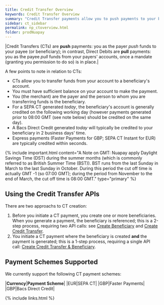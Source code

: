 ```yaml
---
title: Credit Transfer Overview
keywords: Credit Transfer Overview
summary: "Credit Transfer payments allow you to push payments to your beneficiaries' accounts via the SEPA CT (SCT) and SEPA Instant CT Schemes (EUR currency) or via Faster Payments or Bacs Direct Credit (for GBP currency)"
sidebar: ct_sidebar
permalink: np_ctoverview.html
folder: prodNuapay
---
```


|Credit Transfers (CTs) are **push** payments: you as the payer _push_ funds to your payee (or beneficiary); in contrast, Direct Debits are **pull** payments: you as the payee _pull_ funds from your payers' accounts, once a mandate (granting you permission to do so) is in place.|

A few points to note in relation to CTs:

* CTs allow you to transfer funds from your account to a beneficiary's account.
* You must have sufficient balance on your account to make the payment.
* You (the merchant) are the payer and the person to whom you are transferring funds is the beneficiary.
* For a SEPA CT generated _today_, the beneficiary's account is generally credited on the following working day (however payments generated prior to 08:00 GMT (see note below) should be credited on the same day).
* A Bacs Direct Credit generated _today_ will typically be credited to your beneficiary in 2 business days' time.
* Express payments (Faster Payments for GBP; SEPA CT Instant for EUR) are typically credited within seconds.

{% include important.html content="A Note on GMT: Nuapay apply Daylight Savings Time (DST) during the summer months (which is commonly referred to as British Summer Time (BST)). BST runs from the last Sunday in March to the last Sunday in October. During this period the cut off time is actually GMT -1 (so 07:00 GMT); during the period from November to the end of March, the cut off time is 08:00 GMT." type="primary" %}

## Using the Credit Transfer APIs

There are two approachs to CT creation:
1. Before you initiate a CT payment, you create one or more beneficiaries. When you generate a payment, the beneficiary is referenced; this is a 2-step process, requiring two API calls: see [Create Beneficiary](np_createbeneficiary.html) and [Create Credit Transfer](np_createdct.html).
1. You initiate a CT payment where the beneficiary is created **and** the payment is generated; this is a 1-step process, requiring a single API call: [Create Credit Transfer & Beneficiary](np_createctandbene.html).

## Payment Schemes Supported

We currently support the following CT payment schemes:

|**Currency**|**Payment Scheme**|
|EUR|SEPA CT|
|GBP|Faster Payments|
|GBP|Bacs Direct Credit|

{% include links.html %}
